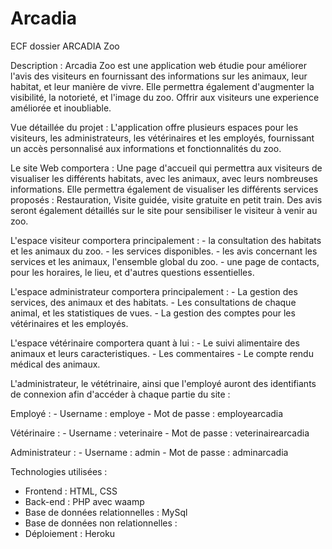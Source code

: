 # Arcadia
ECF dossier ARCADIA Zoo


Description : Arcadia Zoo est une application web étudie pour  améliorer l'avis des visiteurs en fournissant des informations sur les animaux, leur habitat, et leur manière de vivre.
Elle permettra également d'augmenter la visibilité, la notorieté, et l'image du zoo. Offrir aux visiteurs une experience améliorée et inoubliable.



Vue détaillée du projet : L'application offre plusieurs espaces pour les visiteurs, les administrateurs, les vétérinaires et les employés, fournissant un accès personnalisé aux informations et fonctionnalités du zoo.

Le site Web comportera : Une page d'accueil qui permettra aux visiteurs de visualiser les différents habitats, avec les animaux, avec leurs nombreuses informations. Elle permettra également de visualiser les différents services proposés : Restauration, Visite guidée, visite gratuite en petit train.
Des avis seront également détaillés sur le site pour sensibiliser le visiteur à venir au zoo.


L'espace visiteur comportera principalement : - la consultation des habitats et les animaux du zoo.
                                              - les services disponibles.
                                              - les avis concernant les services et les animaux, l'ensemble global du zoo.
                                              - une page de contacts, pour les horaires, le lieu, et d'autres questions essentielles.

L'espace administrateur comportera principalement : - La gestion des services, des animaux et des habitats.
                                                    - Les consultations de chaque animal, et les statistiques de vues.
                                                    - La gestion des comptes pour les vétérinaires et les employés.

L'espace vétérinaire comportera quant à lui : - Le suivi alimentaire des animaux et leurs caracteristiques.
                                              - Les commentaires
                                              - Le compte rendu médical des animaux.

L'administrateur, le vététrinaire, ainsi que l'employé auront des identifiants de connexion afin d'accéder à chaque partie du site : 

Employé :  - Username : employe
           - Mot de passe : employearcadia


Vétérinaire : - Username : veterinaire
              - Mot de passe : veterinairearcadia

Administrateur : - Username : admin
                 - Mot de passe : adminarcadia



Technologies utilisées : 
 - Frontend : HTML, CSS
 - Back-end : PHP avec waamp
 - Base de données relationnelles : MySql
 - Base de données non relationnelles :
 - Déploiement : Heroku

                                              
                                                    
